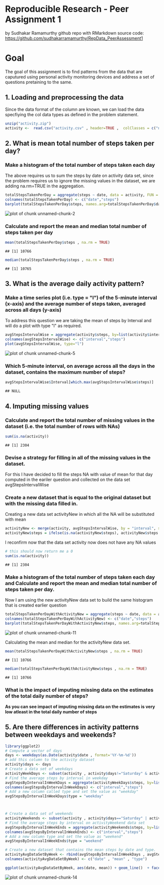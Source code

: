 Reproducible Research - Peer Assignment 1
=====
by Sudhakar Ramamurthy
github repo with RMarkdown source code:
https://github.com/sudhakarramamurthy/RepData_PeerAssessment1

# Goal
The goal of this assignment is to find patterns from the data that are caputured using personal activity monitoring devices and address a set of questions pretaining to the same.

## 1. Loading and preprocessing the data
Since the data format of the column are known, we can load the data specfiying the col data types as defined in the problem statement.

```r
unzip("activity.zip")
activity <-  read.csv("activity.csv" , header=TRUE ,  colClasses = c("numeric", "Date", "numeric"))
```

## 2. What is mean total number of steps taken per day?

### Make a histogram of the total number of steps taken each day

The above requires us to sum the steps by date on activity data set, since the problem requires us to ignore the missing values in the dataset, we are adding na.rm=TRUE in the aggregation.


```r
totalStepsTakenPerDay = aggregate(steps ~ date, data = activity, FUN = sum)
colnames(totalStepsTakenPerDay) <- c("date","steps")
barplot(totalStepsTakenPerDay$steps, names.arg=totalStepsTakenPerDay$date, xlab="date", ylab="steps")
```

![plot of chunk unnamed-chunk-2](figure/unnamed-chunk-2.png) 

### Calculate and report the mean and median total number of steps taken per day


```r
mean(totalStepsTakenPerDay$steps , na.rm = TRUE)
```

```
## [1] 10766
```


```r
median(totalStepsTakenPerDay$steps , na.rm = TRUE)
```

```
## [1] 10765
```

## 3. What is the average daily activity pattern?

### Make a time series plot (i.e. type = "l") of the 5-minute interval (x-axis) and the average number of steps taken, averaged across all days (y-axis)

To address this question we are taking the mean of steps by Interval and will do a plot with type "l" as required.


```r
avgStepsIntervalWise = aggregate(activity$steps, by=list(activity$interval), mean, na.rm=TRUE)
colnames(avgStepsIntervalWise) <- c("interval","steps")
plot(avgStepsIntervalWise, type="l")
```

![plot of chunk unnamed-chunk-5](figure/unnamed-chunk-5.png) 


### Which 5-minute interval, on average across all the days in the dataset, contains the maximum number of steps?


```r
avgStepsIntervalWise$Interval[which.max(avgStepsIntervalWise$steps)]
```

```
## NULL
```

## 4. Imputing missing values

### Calculate and report the total number of missing values in the dataset (i.e. the total number of rows with NAs)


```r
sum(is.na(activity))
```

```
## [1] 2304
```

### Devise a strategy for filling in all of the missing values in the dataset.
For this I have decided to fill the steps NA with value of mean for that day computed in the eariler question and collected on the data set avgStepsIntervalWise


### Create a new dataset that is equal to the original dataset but with the missing data filled in.

Creating a new data set activityNew in which all the NA will be substituted with mean

```r
activityNew <- merge(activity, avgStepsIntervalWise, by = "interval", suffixes = c("",".mean"))
activityNew$steps = ifelse(is.na(activityNew$steps), activityNew$steps.mean, activityNew$steps)
```

I reconfirm now that the data set activity now does not have any NA values



```r
# this should now return me a 0
sum(is.na(activity))
```

```
## [1] 2304
```

### Make a histogram of the total number of steps taken each day and Calculate and report the mean and median total number of steps taken per day.

Now I am using the new activityNew data set to build the same histogram that is created earlier question


```r
totalStepsTakenPerDayWithActivityNew = aggregate(steps ~ date, data = activityNew, FUN = sum)
colnames(totalStepsTakenPerDayWithActivityNew) <- c("date","steps")
barplot(totalStepsTakenPerDayWithActivityNew$steps, names.arg=totalStepsTakenPerDayWithActivityNew$date, xlab="date", ylab="steps")
```

![plot of chunk unnamed-chunk-11](figure/unnamed-chunk-11.png) 

Calculating the mean and median for the activityNew data set.


```r
mean(totalStepsTakenPerDayWithActivityNew$steps , na.rm = TRUE)
```

```
## [1] 10766
```


```r
median(totalStepsTakenPerDayWithActivityNew$steps , na.rm = TRUE)
```

```
## [1] 10766
```

### What is the impact of imputing missing data on the estimates of the total daily number of steps?

**As you can see impact of imputing missing data on the estimates is very low atleast in the total daily number of steps**


## 5. Are there differences in activity patterns between weekdays and weekends?


```r
library(ggplot2)
# Compute a vector of days
days <- weekdays(as.Date(activity$date , format='%Y-%m-%d'))
# add this column to the activity dataset
activity$days <- days
# Create a data set of weekdays
activityWeekDays <- subset(activity , activity$days!="Saturday" & activity$days != "Sunday")
# Find the average steps by interval in weekday
avgStepsByIntervalInWeekDays = aggregate(activityWeekDays$steps, by=list(activityWeekDays$interval), mean, na.rm=TRUE)
colnames(avgStepsByIntervalInWeekDays) <- c("interval","steps")
# Add a new column called type and set the value as "weekday"
avgStepsByIntervalInWeekDays$type = "weekday"



# Create a data set of weekends
activityWeekends <- subset(activity , activity$days=="Saturday" | activity$days == "Sunday")
# Find the average steps by interval on activityWeekend data set
avgStepsByIntervalInWeekEnds = aggregate(activityWeekends$steps, by=list(activityWeekends$interval), mean, na.rm=TRUE)
colnames(avgStepsByIntervalInWeekEnds) <- c("interval","steps")
# Add a new column type and set the value as "weekend"
avgStepsByIntervalInWeekEnds$type = "weekend"

# Create a new dataset that contains the mean steps by date and type.
activityAvgDataSetByWeek <- rbind(avgStepsByIntervalInWeekDays , avgStepsByIntervalInWeekEnds)
colnames(activityAvgDataSetByWeek) <- c("date" , "mean" , "type")

ggplot(activityAvgDataSetByWeek, aes(date, mean)) + geom_line()  + facet_grid( type ~ .)
```

![plot of chunk unnamed-chunk-14](figure/unnamed-chunk-14.png) 


